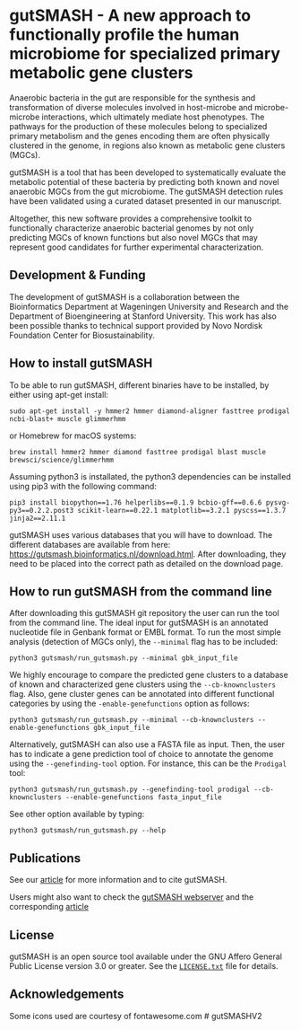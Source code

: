 gutSMASH - A new approach to functionally profile the human microbiome for specialized primary metabolic gene clusters
======================================================================================================================

Anaerobic bacteria in the gut are responsible for the synthesis and transformation of diverse molecules involved in host-microbe and microbe-microbe interactions, which ultimately mediate host phenotypes. The pathways for the production of these molecules belong to specialized primary metabolism and the genes encoding them are often physically clustered in the genome, in regions also known as metabolic gene clusters (MGCs).

gutSMASH is a tool that has been developed to systematically evaluate the metabolic potential of these bacteria by predicting both known and novel anaerobic MGCs from the gut microbiome. The gutSMASH detection rules have been validated using a curated dataset presented in our manuscript.

Altogether, this new software provides a comprehensive toolkit to functionally characterize anaerobic bacterial genomes by not only predicting MGCs of known functions but also novel MGCs that may represent good candidates for further experimental characterization.


Development & Funding
---------------------

The development of gutSMASH is a collaboration between the Bioinformatics Department at 
Wageningen University and Research and the Department of Bioengineering at Stanford University. This work has also been possible thanks to technical support provided by Novo Nordisk Foundation Center for Biosustainability.

How to install gutSMASH
-----------------------

To be able to run gutSMASH, different binaries have to be installed, by either using apt-get install:

```
sudo apt-get install -y hmmer2 hmmer diamond-aligner fasttree prodigal ncbi-blast+ muscle glimmerhmm
```

or Homebrew for macOS systems:

```
brew install hmmer2 hmmer diamond fasttree prodigal blast muscle brewsci/science/glimmerhmm
```

Assuming python3 is installated, the python3 dependencies can be installed using pip3 with the following command:

```
pip3 install biopython==1.76 helperlibs==0.1.9 bcbio-gff==0.6.6 pysvg-py3==0.2.2.post3 scikit-learn==0.22.1 matplotlib==3.2.1 pyscss==1.3.7 jinja2==2.11.1
```

gutSMASH uses various databases that you will have to download. The different databases are available from here: https://gutsmash.bioinformatics.nl/download.html.  After downloading, they need to be placed into the correct path as detailed on the download page.

How to run gutSMASH from the command line
-----------------------------------------

After downloading this gutSMASH git repository the user can run the tool from the command line. The ideal input for gutSMASH is an annotated nucleotide file in Genbank format or EMBL format. To run the most simple analysis (detection of MGCs only), the `--minimal` flag has to be included:

```
python3 gutsmash/run_gutsmash.py --minimal gbk_input_file
```

We highly encourage to compare the predicted gene clusters to a database of known and characterized gene clusters using the `--cb-knownclusters` flag. Also, gene cluster genes can be annotated into different functional categories by using the `-enable-genefunctions` option as follows:

```
python3 gutsmash/run_gutsmash.py --minimal --cb-knownclusters --enable-genefunctions gbk_input_file
```

Alternatively, gutSMASH can also use a FASTA file as input. Then, the user has to indicate a gene prediction tool of choice to annotate the genome using the `--genefinding-tool` option. For instance, this can be the `Prodigal` tool:

```
python3 gutsmash/run_gutsmash.py --genefinding-tool prodigal --cb-knownclusters --enable-genefunctions fasta_input_file
```

See other option available by typing:

```
python3 gutsmash/run_gutsmash.py --help
```

Publications
------------

See our [article](https://www.nature.com/articles/s41587-023-01675-1) for more information and to cite gutSMASH.

Users might also want to check the [gutSMASH webserver](https://gutsmash.bioinformatics.nl/) and the corresponding [article](https://academic.oup.com/nar/article/49/W1/W263/6279837)

License
-------

gutSMASH is an open source tool available under the GNU Affero General Public
License version 3.0 or greater. See the [`LICENSE.txt`](LICENSE.txt) file for
details.

Acknowledgements
----------------

Some icons used are courtesy of fontawesome.com
#   g u t S M A S H V 2 
